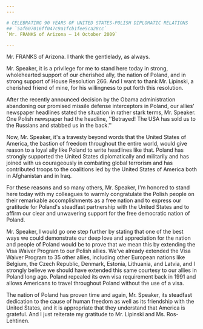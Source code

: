 ```yaml
---
---

# CELEBRATING 90 YEARS OF UNITED STATES-POLISH DIPLOMATIC RELATIONS
## `5af607016ff047c9a1fcb1fee5ca28cc`
`Mr. FRANKS of Arizona — 14 October 2009`

---
```



Mr. FRANKS of Arizona. I thank the gentlelady, as always.

Mr. Speaker, it is a privilege for me to stand here today in strong, 
wholehearted support of our cherished ally, the nation of Poland, and 
in strong support of House Resolution 266. And I want to thank Mr. 
Lipinski, a cherished friend of mine, for his willingness to put forth 
this resolution.

After the recently announced decision by the Obama administration 
abandoning our promised missile defense interceptors in Poland, our 
allies' newspaper headlines stated the situation in rather stark terms, 
Mr. Speaker. One Polish newspaper had the headline, ''Betrayed! The USA 
has sold us to the Russians and stabbed us in the back.''

Now, Mr. Speaker, it's a travesty beyond words that the United States 
of America, the bastion of freedom throughout the entire world, would 
give reason to a loyal ally like Poland to write headlines like that. 
Poland has strongly supported the United States diplomatically and 
militarily and has joined with us courageously in combating global 
terrorism and has contributed troops to the coalitions led by the 
United States of America both in Afghanistan and in Iraq.

For these reasons and so many others, Mr. Speaker, I'm honored to 
stand here today with my colleagues to warmly congratulate the Polish 
people on their remarkable accomplishments as a free nation and to 
express our gratitude for Poland's steadfast partnership with the 
United States and to affirm our clear and unwavering support for the 
free democratic nation of Poland.

Mr. Speaker, I would go one step further by stating that one of the 
best ways we could demonstrate our deep love and appreciation for the 
nation and people of Poland would be to prove that we mean this by 
extending the Visa Waiver Program to our Polish allies. We've already 
extended the Visa Waiver Program to 35 other allies, including other 
European nations like Belgium, the Czech Republic, Denmark, Estonia, 
Lithuania, and Latvia, and I strongly believe we should have extended 
this same courtesy to our allies in Poland long ago. Poland repealed 
its own visa requirement back in 1991 and allows Americans to travel 
throughout Poland without the use of a visa.

The nation of Poland has proven time and again, Mr. Speaker, its 
steadfast dedication to the cause of human freedom as well as its 
friendship with the United States, and it is appropriate that they 
understand that America is grateful. And I just reiterate my gratitude 
to Mr. Lipinski and Ms. Ros-Lehtinen.